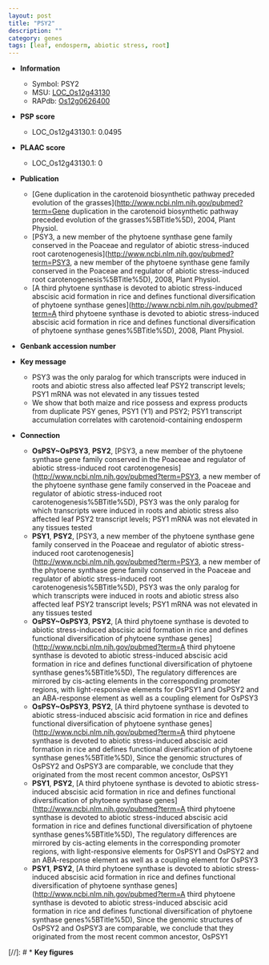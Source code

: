 ```yaml
---
layout: post
title: "PSY2"
description: ""
category: genes
tags: [leaf, endosperm, abiotic stress, root]
---
```


* **Information**  
    + Symbol: PSY2  
    + MSU: [LOC_Os12g43130](http://rice.plantbiology.msu.edu/cgi-bin/ORF_infopage.cgi?orf=LOC_Os12g43130)  
    + RAPdb: [Os12g0626400](http://rapdb.dna.affrc.go.jp/viewer/gbrowse_details/irgsp1?name=Os12g0626400)  

* **PSP score**  
    + LOC_Os12g43130.1: 0.0495 

* **PLAAC score**  
    + LOC_Os12g43130.1: 0 

* **Publication**  
    + [Gene duplication in the carotenoid biosynthetic pathway preceded evolution of the grasses](http://www.ncbi.nlm.nih.gov/pubmed?term=Gene duplication in the carotenoid biosynthetic pathway preceded evolution of the grasses%5BTitle%5D), 2004, Plant Physiol.
    + [PSY3, a new member of the phytoene synthase gene family conserved in the Poaceae and regulator of abiotic stress-induced root carotenogenesis](http://www.ncbi.nlm.nih.gov/pubmed?term=PSY3, a new member of the phytoene synthase gene family conserved in the Poaceae and regulator of abiotic stress-induced root carotenogenesis%5BTitle%5D), 2008, Plant Physiol.
    + [A third phytoene synthase is devoted to abiotic stress-induced abscisic acid formation in rice and defines functional diversification of phytoene synthase genes](http://www.ncbi.nlm.nih.gov/pubmed?term=A third phytoene synthase is devoted to abiotic stress-induced abscisic acid formation in rice and defines functional diversification of phytoene synthase genes%5BTitle%5D), 2008, Plant Physiol.

* **Genbank accession number**  

* **Key message**  
    + PSY3 was the only paralog for which transcripts were induced in roots and abiotic stress also affected leaf PSY2 transcript levels; PSY1 mRNA was not elevated in any tissues tested
    + We show that both maize and rice possess and express products from duplicate PSY genes, PSY1 (Y1) and PSY2; PSY1 transcript accumulation correlates with carotenoid-containing endosperm

* **Connection**  
    + __OsPSY~OsPSY3__, __PSY2__, [PSY3, a new member of the phytoene synthase gene family conserved in the Poaceae and regulator of abiotic stress-induced root carotenogenesis](http://www.ncbi.nlm.nih.gov/pubmed?term=PSY3, a new member of the phytoene synthase gene family conserved in the Poaceae and regulator of abiotic stress-induced root carotenogenesis%5BTitle%5D), PSY3 was the only paralog for which transcripts were induced in roots and abiotic stress also affected leaf PSY2 transcript levels; PSY1 mRNA was not elevated in any tissues tested
    + __PSY1__, __PSY2__, [PSY3, a new member of the phytoene synthase gene family conserved in the Poaceae and regulator of abiotic stress-induced root carotenogenesis](http://www.ncbi.nlm.nih.gov/pubmed?term=PSY3, a new member of the phytoene synthase gene family conserved in the Poaceae and regulator of abiotic stress-induced root carotenogenesis%5BTitle%5D), PSY3 was the only paralog for which transcripts were induced in roots and abiotic stress also affected leaf PSY2 transcript levels; PSY1 mRNA was not elevated in any tissues tested
    + __OsPSY~OsPSY3__, __PSY2__, [A third phytoene synthase is devoted to abiotic stress-induced abscisic acid formation in rice and defines functional diversification of phytoene synthase genes](http://www.ncbi.nlm.nih.gov/pubmed?term=A third phytoene synthase is devoted to abiotic stress-induced abscisic acid formation in rice and defines functional diversification of phytoene synthase genes%5BTitle%5D), The regulatory differences are mirrored by cis-acting elements in the corresponding promoter regions, with light-responsive elements for OsPSY1 and OsPSY2 and an ABA-response element as well as a coupling element for OsPSY3
    + __OsPSY~OsPSY3__, __PSY2__, [A third phytoene synthase is devoted to abiotic stress-induced abscisic acid formation in rice and defines functional diversification of phytoene synthase genes](http://www.ncbi.nlm.nih.gov/pubmed?term=A third phytoene synthase is devoted to abiotic stress-induced abscisic acid formation in rice and defines functional diversification of phytoene synthase genes%5BTitle%5D), Since the genomic structures of OsPSY2 and OsPSY3 are comparable, we conclude that they originated from the most recent common ancestor, OsPSY1
    + __PSY1__, __PSY2__, [A third phytoene synthase is devoted to abiotic stress-induced abscisic acid formation in rice and defines functional diversification of phytoene synthase genes](http://www.ncbi.nlm.nih.gov/pubmed?term=A third phytoene synthase is devoted to abiotic stress-induced abscisic acid formation in rice and defines functional diversification of phytoene synthase genes%5BTitle%5D), The regulatory differences are mirrored by cis-acting elements in the corresponding promoter regions, with light-responsive elements for OsPSY1 and OsPSY2 and an ABA-response element as well as a coupling element for OsPSY3
    + __PSY1__, __PSY2__, [A third phytoene synthase is devoted to abiotic stress-induced abscisic acid formation in rice and defines functional diversification of phytoene synthase genes](http://www.ncbi.nlm.nih.gov/pubmed?term=A third phytoene synthase is devoted to abiotic stress-induced abscisic acid formation in rice and defines functional diversification of phytoene synthase genes%5BTitle%5D), Since the genomic structures of OsPSY2 and OsPSY3 are comparable, we conclude that they originated from the most recent common ancestor, OsPSY1

[//]: # * **Key figures**  


